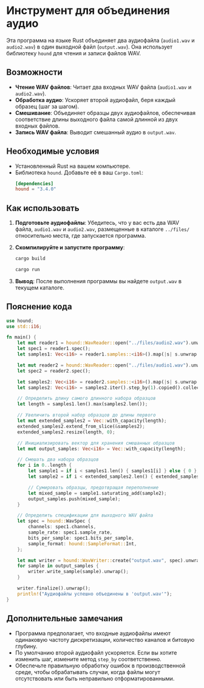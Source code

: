 # Инструмент для объединения аудио

Эта программа на языке Rust объединяет два аудиофайла (`audio1.wav` и `audio2.wav`) в один выходной файл (`output.wav`). Она использует библиотеку `hound` для чтения и записи файлов WAV.

## Возможности

- **Чтение WAV файлов**: Читает два входных WAV файла (`audio1.wav` и `audio2.wav`).
- **Обработка аудио**: Ускоряет второй аудиофайл, беря каждый образец (шаг за шагом).
- **Смешивание**: Объединяет образцы двух аудиофайлов, обеспечивая соответствие длины выходного файла самой длинной из двух входных файлов.
- **Запись WAV файла**: Выводит смешанный аудио в `output.wav`.

## Необходимые условия

- Установленный Rust на вашем компьютере.
- Библиотека `hound`. Добавьте её в ваш `Cargo.toml`:
  ```toml
  [dependencies]
  hound = "3.4.0"
  ```

## Как использовать

1. **Подготовьте аудиофайлы**: Убедитесь, что у вас есть два WAV файла, `audio1.wav` и `audio2.wav`, размещенные в каталоге `../files/` относительно места, где запускается программа.

2. **Скомпилируйте и запустите программу**:
   ```bash
   cargo build 
   ```

   ```bash
   cargo run
   ```

3. **Вывод**: После выполнения программы вы найдете `output.wav` в текущем каталоге.

## Пояснение кода

```rust
use hound;
use std::i16;

fn main() {
    let mut reader1 = hound::WavReader::open("../files/audio2.wav").unwrap();
    let spec1 = reader1.spec();
    let samples1: Vec<i16> = reader1.samples::<i16>().map(|s| s.unwrap()).collect();

    let mut reader2 = hound::WavReader::open("../files/audio1.wav").unwrap();
    let spec2 = reader2.spec();

    let samples2: Vec<i16> = reader2.samples::<i16>().map(|s| s.unwrap()).collect();
    let samples2: Vec<i16> = samples2.iter().step_by(1).copied().collect();

    // Определить длину самого длинного набора образцов
    let length = samples1.len().max(samples2.len());

    // Увеличить второй набор образцов до длины первого
    let mut extended_samples2 = Vec::with_capacity(length);
    extended_samples2.extend_from_slice(&samples2);
    extended_samples2.resize(length, 0);

    // Инициализировать вектор для хранения смешанных образцов
    let mut output_samples: Vec<i16> = Vec::with_capacity(length);

    // Смешать два набора образцов
    for i in 0..length {
        let sample1 = if i < samples1.len() { samples1[i] } else { 0 };
        let sample2 = if i < extended_samples2.len() { extended_samples2[i] } else { 0 };

        // Сумировать образцы, предотвращая переполнение
        let mixed_sample = sample1.saturating_add(sample2);
        output_samples.push(mixed_sample);
    }

    // Определить спецификации для выходного WAV файла
    let spec = hound::WavSpec {
        channels: spec1.channels,
        sample_rate: spec1.sample_rate,
        bits_per_sample: spec1.bits_per_sample,
        sample_format: hound::SampleFormat::Int,
    };

    let mut writer = hound::WavWriter::create("output.wav", spec).unwrap();
    for sample in output_samples {
        writer.write_sample(sample).unwrap();
    }

    writer.finalize().unwrap();
    println!("Аудиофайлы успешно объединены в 'output.wav'");
}
```

## Дополнительные замечания

- Программа предполагает, что входные аудиофайлы имеют одинаковую частоту дискретизации, количество каналов и битовую глубину.
- По умолчанию второй аудиофайл ускоряется. Если вы хотите изменить шаг, измените метод `step_by` соответственно.
- Обеспечьте правильную обработку ошибок в производственной среде, чтобы обрабатывать случаи, когда файлы могут отсутствовать или быть неправильно отформатированными.
